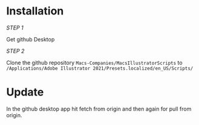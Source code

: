 Installation
=============

*STEP 1*


Get github Desktop


*STEP 2*


Clone the github repository
`Macs-Companies/MacsIllustratorScripts` to `/Applications/Adobe Illustrator 2021/Presets.localized/en_US/Scripts/`

Update
=============
In the github desktop app hit fetch from origin and then again for pull from origin.
